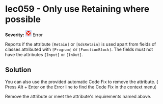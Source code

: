 # Iec059 - Only use Retaining where possible

**Severity:** ![Error](../images/Error.png) Error

Reports if the attribute `[Retain]` or `[GdsRetain]` is used apart from fields of classes attributed with `[Program]` or `[FunctionBlock]`. The fields must not have the attributes `[Input]` or `[InOut]`.

## Solution

You can also use the provided automatic Code Fix to remove the attribute. ( Press Alt + Enter on the Error line to find the Code Fix in the context menu) 

Remove the attribute or meet the attribute's requirements named above.